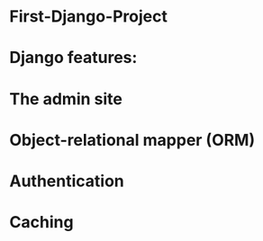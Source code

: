 # First-Django-Project

# Django features:
# The admin site
# Object-relational mapper (ORM)
# Authentication
# Caching